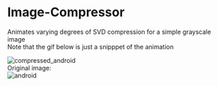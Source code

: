 # Image-Compressor
Animates varying degrees of SVD compression for a simple grayscale image <br>
Note that the gif below is just a snipppet of the animation

![compressed_android](https://user-images.githubusercontent.com/55325528/213034097-8e7f3a8d-ad8b-4244-a5ff-49daac11179d.gif)<br>
Original image: <br>
![android](https://user-images.githubusercontent.com/55325528/213034079-fae6054b-e510-41c3-85b4-1bf67653dd8e.jpg) 
